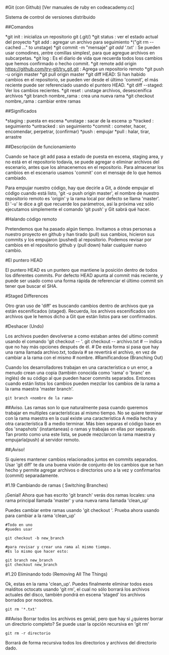 #Git (con Github)
[Ver manuales de ruby en codeacademy.cc]

Sistema de control de versiones distribuido

##Comandos

*git init : inicializa un repositorio git (.git/)
*git status : ver el estado actual del proyecto
*git add <archivo> : agregar un archivo para seguimiento
*("git rm --cached <file>..." to unstage)
*git commit -m "mensaje"
*git add '*.txt' : Se pueden usar comodines, ¡entre comillas simples!, para que agregue archivos en subcarpetas.
*git log : Es el diario de vida que recuerda todos loss cambios que hemos confirmado o hecho commit.
*git remote add origin https://github.com/try-git/try_git.git : Agrega un repositorio remoto
*git push -u origin master
*git pull origin master
*git diff HEAD: Si han habido cambios en el repositorio, se pueden ver desde el último 'commit', el más reciente puede ser referenciado usando el puntero HEAD.
*git diff --staged: Ver los cambios recientes.
*git reset <archivo> : unstage archivos, desescenifica archivos
*git branch nombre_rama : crea una nueva rama
*git checkout nombre_rama : cambiar entre ramas

##Significados

*staging : puesta en escena
*unstage : sacar de la escena :p
*tracked : seguimiento
*untracked : sin seguimiento
*commit : cometer, hacer, encomendar, perpetrar, (confirmar)
*push : empujar
*pull : halar, tirar, arrastre

##Descripción de funcionamiento


Cuando se hace git add pasa a estado de puesta en escena, staging area, y no está en el repositorio todavía, se puede agregar o eliminar archivos del escenario, antes que los almacenemos en el repositorio. Para almacenar los cambios en el escenario usamos 'commit' con el mensaje de lo que hemos cambiado. 

Para empujar nuestro código, hay que decirle a Git, a dónde empujar el código cuando está listo, 'git -u push origin master', el nombre de nuestro repositorio remoto es 'origin' y la rama local por defecto se llama 'master'. El '-u' le dice a git que recuerde los parámetros, así la próxima vez sólo ejecutamos simplemente el comando 'git push' y Git sabrá qué hacer.

#Halando código remoto

Pretendemos que ha pasado algún tiempo. Invitamos a otras personas a nuestro proyecto en github y han tirado (pull) sus cambios, hicieron sus commits y los empujaron (pushed) al repositorio.
Podemos revisar por cambios en el repositorio github y (pull down) halar cualquier nuevo cambio.

#El puntero HEAD

El puntero HEAD es un puntero que mantiene la posición dentro de todos los diferentes commits. Por defecto HEAD apunta al commit más reciente, y puede ser usado como una forma rápida de referenciar el último commit sin tener que buscar el SHA.

#Staged Differences

Otro gran uso de 'diff' es buscando cambios dentro de archivos que ya están escenificados (staged). Recuerda, los archivos escenificados son archivos que le hemos dicho a Git que están listos para ser confirmados.

#Deshacer (Undo)

Los archivos pueden devolverse a como estaban antes del ultimo commit usando el comando 'git checkout -- <target>'.
	git checkout -- archivo.txt
	# -- indica que no hay más opciones después de él.
	# De esta forma si pasa que hay una rama llamada archivo.txt, todavía 
	# se revertirá el archivo, en vez de cambiar a la rama con el mismo
	# nombre. 
#Ramificandose (Branching Out)

Cuando los desarrolladores trabajan en una característica o un error, a menudo
crean una copia (también conocida como 'rama' o 'branc' en inglés) de su código al que pueden hacer commits separados. Entonces cuando están listos los cambios
pueden mezclar los cambios de la rama a la rama maestra 'master branch'.

	git branch <nombre de la rama> 

##Aviso. 
Las ramas son lo que naturalmente pasa cuando queremos trabajar en multiples
características al mismo tiempo. No se quiere terminar con la rama maestra en
la cual existe una característica A media hecha y otra característica B a medio
terminar.
Más bien separas el código base en dos 'snapshots' (instantaneas) o ramas y 
trabajas en ellas por separado. Tan pronto como una este lista, se puede mezclarcon la rama maestra y empujarla(push) al servidor remoto.

##¡Aviso!

Si quieres mantener cambios relacionados juntos en commits separados. Usar 'git diff' te da una buena visión de conjunto de los cambios que se han hecho y permite agregar archivos o directorios uno a la vez y confirmarlos (commit) separadamente.


#1.19 Cambiando de ramas ( Switching Branches)

¡Genial! Ahora que has escrito 'git branch' verás dos ramas locales: una rama
principal llamada 'master' y una nueva rama llamada 'clean_up'

Puedes cambiar entre ramas usando 'git checkout <branch>'. Prueba ahora usando
para cambiar a la rama 'clean_up'

	#Todo en uno
	#puedes usar

	git checkout -b new_branch

	#para revisar y crear una rama al mismo tiempo.
	#Es lo mismo que hacer esto:
	
	git branch new_branch
	git checkout new_branch 

#1.20 Eliminando todo (Removing All The Things)

Ok, estas en la rama 'clean_up'. Puedes finalmente eliminar todos esos malditos
octocats usando 'git rm', el cual no sólo borrará los archivos actuales del
disco, también pondrá en escena 'staged' los archivos borrados por nosotros.

	git rm '*.txt'

##Aviso
Borrar todos los archivos es genial, pero que hay si ¿quieres borrar un directorio completo? Se puede usar la opción recursiva en 'git rm'

	git rm -r directorio
Borrará de forma recursiva todos los directorios y archivos del directorio dado.

